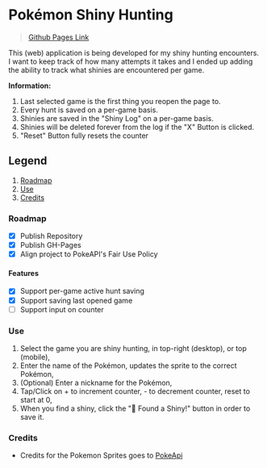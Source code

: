 # Pokémon Shiny Hunting

> [Github Pages Link](https://bitoffrost.github.io/pokemon-shiny-hunting)

This (web) application is being developed for my shiny hunting encounters. I want to keep track of how many attempts it takes and I ended up adding the ability to track what shinies are encountered per game.

**Information:**
1. Last selected game is the first thing you reopen the page to.
2. Every hunt is saved on a per-game basis.
3. Shinies are saved in the "Shiny Log" on a per-game basis.
4. Shinies will be deleted forever from the log if the "X" Button is clicked.
5. "Reset" Button fully resets the counter

## Legend
1. [Roadmap](#roadmap)
2. [Use](#use)
3. [Credits](#credits)

### Roadmap
 - [x] Publish Repository
 - [x] Publish GH-Pages
 - [x] Align project to PokeAPI's Fair Use Policy

#### Features
 - [x] Support per-game active hunt saving
 - [x] Support saving last opened game
 - [ ] Support input on counter

### Use
1. Select the game you are shiny hunting, in top-right (desktop), or top (mobile),
2. Enter the name of the Pokémon, updates the sprite to the correct Pokémon,
3. (Optional) Enter a nickname for the Pokémon,
4. Tap/Click on + to increment counter, - to decrement counter, reset to start at 0,
5. When you find a shiny, click the "🎉 Found a Shiny!" button in order to save it.

### Credits
 - Credits for the Pokemon Sprites goes to [PokeApi](pokeapi.co)
